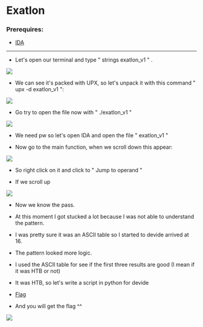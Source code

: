 # Exatlon

### Prerequires:

- <a href="https://www.hex-rays.com/products/ida/support/download/" rel="nofollow">IDA</a>

-----------------

- Let's open our terminal and type " strings exatlon_v1 " .

<img src="https://cdn.discordapp.com/attachments/698984879823519827/776587054569226250/unknown.png">

- We can see it's packed with UPX, so let's unpack it with this command " upx -d exatlon_v1 ":

<img src="https://cdn.discordapp.com/attachments/698984879823519827/776592925403643904/unknown.png">

- Go try to open the file now with " ./exatlon_v1 "

<img src="https://cdn.discordapp.com/attachments/698984879823519827/776785639689420810/unknown.png">

- We need pw so let's open IDA and open the file " exatlon_v1 "

- Now go to the main function, when we scroll down this appear:

<img src="https://cdn.discordapp.com/attachments/698984879823519827/776786752613384202/unknown.png">

- So right click on it and click to " Jump to operand "

- If we scroll up 

<img src="https://cdn.discordapp.com/attachments/698984879823519827/776787500748111872/unknown.png">

- Now we know the pass.

- At this moment I got stucked a lot because I was not able to understand the pattern.

- I was pretty sure it was an ASCII table so I started to devide arrived at 16.

- The pattern looked more logic.

- I used the ASCII table for see if the first three results are good (I mean if it was HTB or not)

- It was HTB, so let's write a script in python for devide

- <a href="https://github.com/cr0c0/Writes-Ups/blob/main/HTB/RE/Exatlon/flag.py" rel="nofollow">Flag</a>

- And you will get the flag ^^

<img src="https://cdn.discordapp.com/attachments/698984879823519827/776798911121457172/unknown.png">
